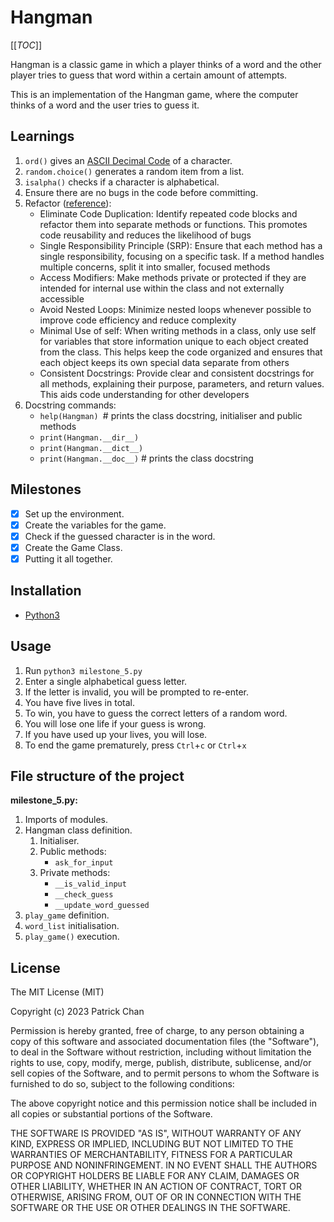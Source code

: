 # Hangman

[[_TOC_]]

Hangman is a classic game in which a player thinks of a word and the other player tries to guess that word within a certain amount of attempts.

This is an implementation of the Hangman game, where the computer thinks of a word and the user tries to guess it.

## Learnings

1. `ord()` gives an [ASCII Decimal Code](https://www.asciitable.com/) of a character.
2. `random.choice()` generates a random item from a list.
3. `isalpha()` checks if a character is alphabetical.
4. Ensure there are no bugs in the code before committing.
5. Refactor ([reference](https://portal.theaicore.com/project/ccec2912-b0c5-4798-bcfd-21add0e658af)):
    - Eliminate Code Duplication: Identify repeated code blocks and refactor them into separate methods or functions. This promotes code reusability and reduces the likelihood of bugs
    - Single Responsibility Principle (SRP): Ensure that each method has a single responsibility, focusing on a specific task. If a method handles multiple concerns, split it into smaller, focused methods
    - Access Modifiers: Make methods private or protected if they are intended for internal use within the class and not externally accessible
    - Avoid Nested Loops: Minimize nested loops whenever possible to improve code efficiency and reduce complexity
    - Minimal Use of self: When writing methods in a class, only use self for variables that store information unique to each object created from the class. This helps keep the code organized and ensures that each object keeps its own special data separate from others
    - Consistent Docstrings: Provide clear and consistent docstrings for all methods, explaining their purpose, parameters, and return values. This aids code understanding for other developers
6. Docstring commands:
    - `help(Hangman) `# prints the class docstring, initialiser and public methods
    - `print(Hangman.__dir__)`
    - `print(Hangman.__dict__)`
    - `print(Hangman.__doc__)` # prints the class docstring

## Milestones

- [x] Set up the environment.
- [x] Create the variables for the game.
- [x] Check if the guessed character is in the word.
- [x] Create the Game Class.
- [x] Putting it all together.

## Installation

- [Python3](https://www.python.org/downloads/)

## Usage

1. Run `python3 milestone_5.py`
2. Enter a single alphabetical guess letter.
3. If the letter is invalid, you will be prompted to re-enter.
4. You have five lives in total.
5. To win, you have to guess the correct letters of a random word.
6. You will lose one life if your guess is wrong.
7. If you have used up your lives, you will lose.
8. To end the game prematurely, press `Ctrl`+`c` or `Ctrl`+`x`

## File structure of the project

**milestone_5.py:**

1. Imports of modules.
2. Hangman class definition.
    1. Initialiser.
    2. Public methods:
        - `ask_for_input`
    3. Private methods:
        - `__is_valid_input`
        - `__check_guess`
        - `__update_word_guessed`
3. `play_game` definition.
4. `word_list` initialisation.
5. `play_game()` execution.

## License

The MIT License (MIT)

Copyright (c) 2023 Patrick Chan

Permission is hereby granted, free of charge, to any person obtaining a copy of this software and associated documentation files (the "Software"), to deal in the Software without restriction, including without limitation the rights to use, copy, modify, merge, publish, distribute, sublicense, and/or sell copies of the Software, and to permit persons to whom the Software is furnished to do so, subject to the following conditions:

The above copyright notice and this permission notice shall be included in all copies or substantial portions of the Software.

THE SOFTWARE IS PROVIDED "AS IS", WITHOUT WARRANTY OF ANY KIND, EXPRESS OR IMPLIED, INCLUDING BUT NOT LIMITED TO THE WARRANTIES OF MERCHANTABILITY, FITNESS FOR A PARTICULAR PURPOSE AND NONINFRINGEMENT. IN NO EVENT SHALL THE AUTHORS OR COPYRIGHT HOLDERS BE LIABLE FOR ANY CLAIM, DAMAGES OR OTHER LIABILITY, WHETHER IN AN ACTION OF CONTRACT, TORT OR OTHERWISE, ARISING FROM, OUT OF OR IN CONNECTION WITH THE SOFTWARE OR THE USE OR OTHER DEALINGS IN THE SOFTWARE.